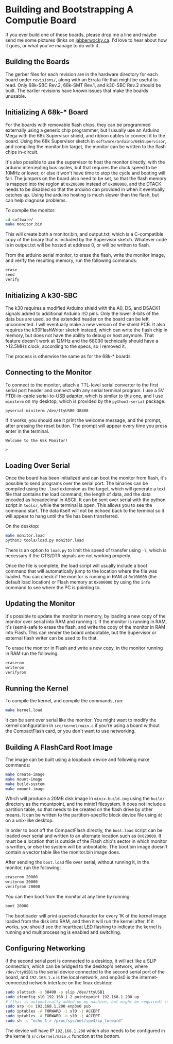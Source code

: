 
Building and Bootstrapping A Computie Board
===========================================

If you ever build one of these boards, please drop me a line and maybe send me some pictures (links
on [jabberwocky.ca](https://jabberwocky.ca/).  I'd love to hear about how it goes, or what you've
manage to do with it.


Building the Boards
-------------------

The gerber files for each revision are in the hardware directory for each board under `revisions/`,
along with an Errata file that might be useful to read.  Only 68k-SBC Rev.2, 68k-SMT Rev.1, and
k30-SBC Rev.2 should be built.  The earlier revisions have known issues that make the boards
unusable.


Initializing A 68k-* Board
--------------------------

For the boards with removable flash chips, they can be programmed externally using a generic chip
programmer, but I usually use an Arduino Mega with the 68k Supervisor shield, and ribbon cables to
connect it to the board.  Using the 68k Supervisor sketch in `software/arduino/68kSupervisor`, and
compiling the monitor.bin target, the monitor can be written to the flash chips in-circuit.

It's also possible to use the supervisor to host the monitor directly, with the arduino intercepting
bus cycles, but that requires the clock speed to be 10MHz or lower, or else it won't have time to
stop the cycle and booting will fail.  The jumpers on the board also need to be set, so that the
flash memory is mapped into the region at `0x200000` instead of `0x000000`, and the DTACK needs to
be disabled so that the arduino can provided in when it eventually catches up.  Using the arduino
hosting is much slower than the flash, but can help diagnose problems.

To compile the monitor:
```sh
cd software/
make monitor.bin
```

This will create both a monitor.bin, and output.txt, which is a C-compatible copy of the binary that
is included by the Supervisor sketch.  Whatever code is in output.txt will be hosted at address 0,
or will be written to flash.

From the arduino serial monitor, to erase the flash, write the monitor image, and verify the
resulting memory, run the following commands:
```sh
erase
send
verify
```


Initializing A k30-SBC
----------------------

The k30 requires a modified Arduino shield with the A0, DS, and DSACK1 signals added to additional
Arduino I/O pins.  Only the lower 8-bits of the data bus are used, so the extended header on the
board can be left unconnected.  I will eventually make a new version of the shield PCB.  It also
requires the k30FlashWriter sketch instead, which can write the flash chip in memory, but does not
have the ability to debug or host anymore.  That feature doesn't work at 12MHz and the 68030
technically should have a >12.5MHz clock, according to the specs, so I removed it.

The process is otherwise the same as for the 68k-* boards


Connecting to the Monitor
-------------------------

To connect to the monitor, attach a TTL-level serial converter to the first serial port header and
connect with any serial terminal program.  I use a 5V FTDI-in-cable serial-to-USB adapter, which is
similar to [this one](https://www.sparkfun.com/products/9718), and I use `miniterm` on my desktop,
which is provided by the `python3-serial` package.

```sh
pyserial-miniterm /dev/ttyUSB0 38400
```

If it works, you should see it print the welcome message, and the prompt, after pressing the reset
button.  The prompt will appear every time you press enter in the terminal.
```
Welcome to the 68k Monitor!

>
```

Loading Over Serial
-------------------

Once the board has been initialized and can boot the monitor from flash, it's possible to send
programs over the serial port.  The binaries can be compiled using the `.load` extension as the
target, which will generate a text file that contains the load command, the length of data, and the
data encoded as hexadecimal in ASCII.  It can be sent over serial with the python script in
`tools/`, while the terminal is open.  This allows you to see the command start.  The data itself
will not be echoed back to the terminal so it will appear to hang until the file has been
transferred.

On the desktop:
```sh
make monitor.load
python3 tools/load.py monitor.load
```

There is an option to `load.py` to limit the speed of transfer using `-l`, which is necessary if the
CTS/DTR signals are not working properly.

Once the file is complete, the load script will usually include a boot command that will
automatically jump to the location where the file was loaded.  You can check if the monitor is
running in RAM at `0x100000` (the default load location) or Flash memory at `0x000000` by using the
`info` command to see where the PC is pointing to.


Updating the Monitor
--------------------

It's possible to update the monitor in memory, by loading a new copy of the monitor over serial into
RAM and running it.  If the monitor is running in RAM, it's (semi)-safe to erase the flash, and
write the copy of the monitor in RAM into Flash.  This can render the board unbootable, but the
Supervisor or external flash writer can be used to fix that.

To erase the monitor in Flash and write a new copy, in the monitor running in RAM run the following:
```sh
eraserom
writerom
verifyrom
```


Running the Kernel
------------------

To compile the kernel, and compile the commands, run:
```sh
make kernel.load
```

It can be sent over serial like the monitor.  You might want to modify the kernel configuration in
`src/kernel/main.c` if you're using a board without the CompactFlash card, or you don't want to use
networking.


Building A FlashCard Root Image
-------------------------------

The image can be built using a loopback device and following make commands:
```sh
make create-image
make mount-image
make build-system
make umount-image
```
Which will produce a 20MB disk image in `minix-build.img` using the `build/` directory as the
mountpoint, and the minix1 filesystem.  It does not include a partition table, so that needs to be
created on the flash drive by other means.  It can be written to the partition-specific block device
file using `dd` on a unix-like desktop.

In order to boot off the CompactFlash directly, the `boot.load` script can be loaded over serial and
written to an alternate location such as `0x020000`.  It must be a location that is outside of the
Flash chip's sector in which monitor is written, or else the system will be unbootable.  The
boot.bin image doesn't contain a vector table like the monitor.bin image does.

After sending the `boot.load` file over serial, without running it, in the monitor, run the
following:
```sh
eraserom 20000
writerom 20000
verifyrom 20000
```

You can then boot from the monitor at any time by running:
```sh
boot 20000
```

The bootloader will print a period character for every 1K of the kernel image loaded from the disk
into RAM, and then it will run the kernel after.  If it works, you should see the heartbeat LED
flashing to indicate the kernel is running and multiprocessing is enabled and switching.


Configuring Networking
----------------------

If the second serial port is connected to a desktop, it will act like a SLIP connection, which can
be bridged to the desktop's network, where `/dev/ttyUSB1` is the serial device connected to the
second serial port of the board, and `192.168.1.x` is the local network, and enp3s0 is the
internet-connected network interface on the linux desktop:

```sh
sudo slattach -s 38400 -p slip /dev/ttyUSB1
sudo ifconfig sl0 192.168.1.2 pointopoint 192.168.1.200 up
# (this is automatically added on my machine, but might be required) sudo route add -host 192.168.1.200 sl0
sudo arp -Ds 192.168.1.200 enp3s0 pub
sudo iptables -A FORWARD -i sl0 -j ACCEPT
sudo iptables -A FORWARD -o sl0 -j ACCEPT
sudo sh -c "echo 1 > /proc/sys/net/ipv4/ip_forward"
```

The device will have IP `192.168.1.200` which also needs to be configured in the kernel's
`src/kernel/main.c` function at the bottom.

